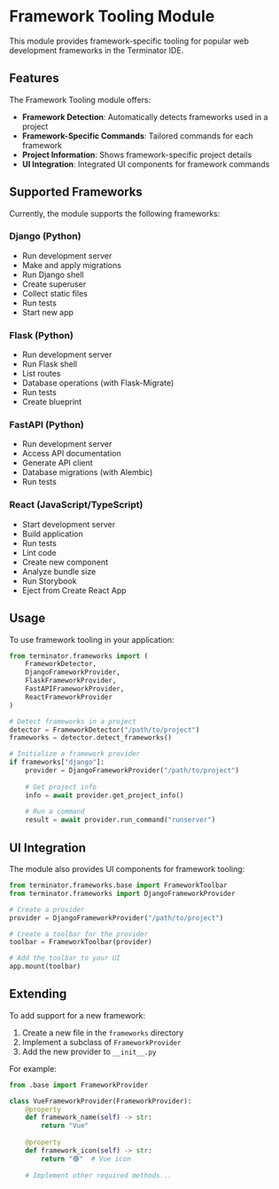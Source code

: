 # Framework Tooling Module

This module provides framework-specific tooling for popular web development frameworks in the Terminator IDE.

## Features

The Framework Tooling module offers:

- **Framework Detection**: Automatically detects frameworks used in a project
- **Framework-Specific Commands**: Tailored commands for each framework
- **Project Information**: Shows framework-specific project details
- **UI Integration**: Integrated UI components for framework commands

## Supported Frameworks

Currently, the module supports the following frameworks:

### Django (Python)

- Run development server
- Make and apply migrations
- Run Django shell
- Create superuser
- Collect static files
- Run tests
- Start new app

### Flask (Python)

- Run development server
- Run Flask shell
- List routes
- Database operations (with Flask-Migrate)
- Run tests
- Create blueprint

### FastAPI (Python)

- Run development server
- Access API documentation
- Generate API client
- Database migrations (with Alembic)
- Run tests

### React (JavaScript/TypeScript)

- Start development server
- Build application
- Run tests
- Lint code
- Create new component
- Analyze bundle size
- Run Storybook
- Eject from Create React App

## Usage

To use framework tooling in your application:

```python
from terminator.frameworks import (
    FrameworkDetector,
    DjangoFrameworkProvider,
    FlaskFrameworkProvider,
    FastAPIFrameworkProvider,
    ReactFrameworkProvider
)

# Detect frameworks in a project
detector = FrameworkDetector("/path/to/project")
frameworks = detector.detect_frameworks()

# Initialize a framework provider
if frameworks["django"]:
    provider = DjangoFrameworkProvider("/path/to/project")
    
    # Get project info
    info = await provider.get_project_info()
    
    # Run a command
    result = await provider.run_command("runserver")
```

## UI Integration

The module also provides UI components for framework tooling:

```python
from terminator.frameworks.base import FrameworkToolbar
from terminator.frameworks import DjangoFrameworkProvider

# Create a provider
provider = DjangoFrameworkProvider("/path/to/project")

# Create a toolbar for the provider
toolbar = FrameworkToolbar(provider)

# Add the toolbar to your UI
app.mount(toolbar)
```

## Extending

To add support for a new framework:

1. Create a new file in the `frameworks` directory
2. Implement a subclass of `FrameworkProvider`
3. Add the new provider to `__init__.py`

For example:

```python
from .base import FrameworkProvider

class VueFrameworkProvider(FrameworkProvider):
    @property
    def framework_name(self) -> str:
        return "Vue"
        
    @property
    def framework_icon(self) -> str:
        return "🟢"  # Vue icon
        
    # Implement other required methods...
```